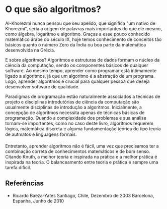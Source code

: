 <h1>O que são algoritmos?</h1>

Al-Khorezmi nunca pensou que seu apelido, que significa "um nativo de Khorezmi", seria a origem de palavras mais importantes do que ele mesmo, como álgebra, logaritmo e algoritmo. Graças a esse pouco conhecido matemático árabe do século IX, hoje temos conhecimento de conceitos tão básicos quanto o número Zero da Índia ou boa parte da matemática desenvolvida na Grécia.

E sobre algoritmos? Algoritmos e estruturas de dados formam o núcleo da ciência da computação, sendo os componentes básicos de qualquer software. Ao mesmo tempo, aprender como programar está intimamente ligado a algoritmos, já que um algoritmo é a abstração de um programa. Logo, aprender algoritmos é crucial para qualquer pessoa que deseja desenvolver software de qualidade.

Paradigmas de programação estão naturalmente associados a técnicas de projeto e disciplinas introdutórias de ciência da computação são usualmente disciplinas de introdução a algoritmos. Inicialmente, a concepção de algoritmos necessita apenas de técnicas básicas de programação. Quando a complexidade dos problemas e sua análise tornam-se importantes, como no caso deste livro, algoritmos requerem lógica, matemática discreta e alguma fundamentação teórica do tipo teoria de autmatos e linguagens formais.

Entretanto, aprender algoritmos não é fácil, uma vez que precisamos ter a combinação correta de conhecimentos matemáticos e de bom senso. Citando Knuth, a melhor teoria e inspirada na prática e a melhor prática é inspirada na teoria. O balanceamento entre teoria e prática é sempre uma tarefa difícil.

<h2>Referências</h2>

* Ricardo Baeza-Yates
Santiago, Chile, Dezembro de 2003
Barcelona, Espanha, Junho de 2010
